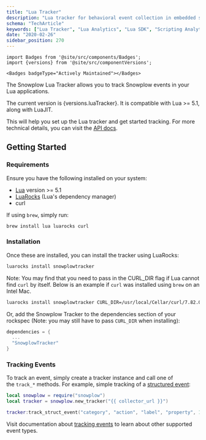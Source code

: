 ```yaml
---
title: "Lua Tracker"
description: "Lua tracker for behavioral event collection in embedded systems and game development environments."
schema: "TechArticle"
keywords: ["Lua Tracker", "Lua Analytics", "Lua SDK", "Scripting Analytics", "Lua Integration", "Game Analytics"]
date: "2020-02-26"
sidebar_position: 270
---
```


```mdx-code-block
import Badges from '@site/src/components/Badges';
import {versions} from '@site/src/componentVersions';

<Badges badgeType="Actively Maintained"></Badges>
```

The Snowplow Lua Tracker allows you to track Snowplow events in your Lua applications.

<p>The current version is {versions.luaTracker}. It is compatible with Lua >= 5.1, along with LuaJIT.</p>

This will help you set up the Lua tracker and get started tracking. For more technical details, you can visit the [API docs](https://snowplow.github.io/snowplow-lua-tracker/).

## Getting Started

### Requirements

Ensure you have the following installed on your system:

- [Lua](https://www.lua.org/) version >= 5.1
- [LuaRocks](https://luarocks.org/) (Lua's dependency manager)
- curl

If using `brew`, simply run:

```bash
brew install lua luarocks curl
```

### Installation

Once these are installed, you can install the tracker using LuaRocks:

```bash
luarocks install snowplowtracker
```

Note: You may find that you need to pass in the CURL_DIR flag if Lua cannot find `curl` by itself. Below is an example if `curl` was installed using `brew` on an Intel Mac.

```bash
luarocks install snowplowtracker CURL_DIR=/usr/local/Cellar/curl/7.82.0/
```

Or, add the Snowplow Tracker to the dependencies section of your rockspec (Note: you may still have to pass `CURL_DIR` when installing):

```gradle
dependencies = {
  ...
  "SnowplowTracker"
}
```

### Tracking Events

To track an event, simply create a tracker instance and call one of the `track_*` methods. For example, simple tracking of a [structured event](/docs/fundamentals/events/index.md#structured-events):

```lua
local snowplow = require("snowplow")
local tracker = snowplow.new_tracker("{{ collector_url }}")

tracker:track_struct_event("category", "action", "label", "property", 10)
```

Visit documentation about [tracking events](/docs/sources/trackers/lua-tracker/tracking-specific-events/index.md) to learn about other supported event types.
